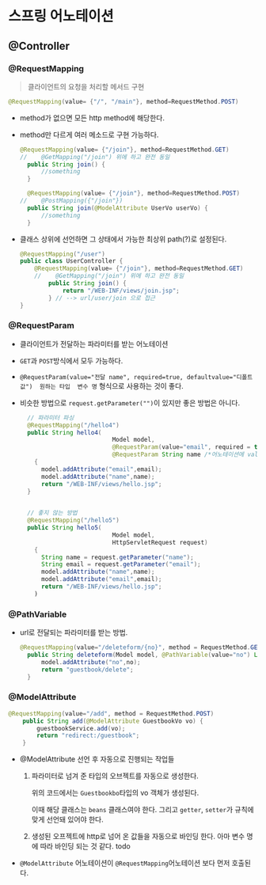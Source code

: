 # 스프링 어노테이션

##  @Controller


### @RequestMapping

> 클라이언트의 요청을 처리할 메서드 구현

```java
@RequestMapping(value= {"/", "/main"}, method=RequestMethod.POST)
```

- method가 없으면 모든 http method에 해당한다.

- method만 다르게 여러 메소드로 구현 가능하다.

  ```java
  @RequestMapping(value= {"/join"}, method=RequestMethod.GET)
  //	@GetMapping("/join") 위에 하고 완전 동일
  	public String join() {
  		//something
  	}
  
  	@RequestMapping(value= {"/join"}, method=RequestMethod.POST)
  //	@PostMapping({"/join"})
  	public String join(@ModelAttribute UserVo userVo) {
  		//something
  	}
  ```

- 클래스 상위에 선언하면 그 상태에서 가능한 최상위 path(?)로 설정된다.

  ```java
  @RequestMapping("/user")
  public class UserController {
      @RequestMapping(value= {"/join"}, method=RequestMethod.GET)
      //	@GetMapping("/join") 위에 하고 완전 동일
          public String join() {
              return "/WEB-INF/views/join.jsp";
          } // --> url/user/join 으로 접근
  }
  ```

  

### @RequestParam

- 클라이언트가 전달하는 파라미터를 받는 어노테이션

- `GET`과 `POST`방식에서 모두 가능하다.

- `@RequestParam(value="전달 name", required=true, defaultvalue="디폴트 값")  원하는 타입  변수 명`  형식으로 사용하는 것이 좋다.

- 비슷한 방법으로 `request.getParameter("")`이 있지만 좋은 방법은 아니다.

  ```java
  	// 파라미터 파싱
  	@RequestMapping("/hello4")
  	public String hello4(
  							Model model,
  							@RequestParam(value="email", required = true, defaultValue="") String email,
  							@RequestParam String name /*어노테이션에 value 생략시 변수 이름으로 parameter name을 찾는다 */) 
      {
  		model.addAttribute("email",email);
  		model.addAttribute("name",name);
  		return "/WEB-INF/views/hello.jsp";	
  	}
  	
  
  	// 좋지 않는 방법
  	@RequestMapping("/hello5")
  	public String hello5(
  							Model model,
  							HttpServletRequest request)
      {
  		String name = request.getParameter("name");
  		String email = request.getParameter("email");
  		model.addAttribute("name",name);
  		model.addAttribute("email",email);
  		return "/WEB-INF/views/hello.jsp";	
      )
  ```

### @PathVariable

- url로 전달되는 파라미터를 받는 방법.

  ```java
  @RequestMapping(value="/deleteform/{no}", method = RequestMethod.GET)
  	public String deleteform(Model model, @PathVariable(value="no") Long no) {
  		model.addAttribute("no",no);
  		return "guestbook/delete";
  	}
  ```

### @ModelAttribute

```java
@RequestMapping(value="/add", method = RequestMethod.POST)
	public String add(@ModelAttribute GuestbookVo vo) {
		guestbookService.add(vo);
		return "redirect:/guestbook";
	}
```

- @ModelAttribute 선언 후 자동으로 진행되는 작업들

  1. 파라미터로 넘겨 준 타입의 오브젝트를 자동으로 생성한다.

     위의 코드에서는 `Guestbookbo`타입의 vo 객체가 생성된다.

     이때 해당 클래스는 `beans` 클래스여야 한다. 그리고 `getter`, `setter`가 규칙에 맞게 선언돼 있어야 한다.

  2. 생성된 오프젝트에 http로 넘어 온 값들을 자동으로 바인딩 한다. 아마 변수 명에 따라 바인딩 되는 것 같다. todo

- `@ModelAttribute` 어노테이션이 `@RequestMapping`어노테이션 보다 먼저 호출된다.